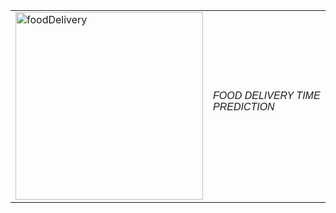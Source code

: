 <table>
  <tr>
    <td>
      <img src="https://github.com/user-attachments/assets/0be9bd2d-ab66-4511-bf6d-b3364ecda951" alt="foodDelivery" width="300">
    </td>
    <td>
      <h6 style="font-family: Arial, sans-serif; color📗;">FOOD DELIVERY TIME PREDICTION</h6>
    </td>
  </tr>
</table>
